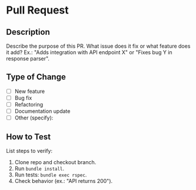 # Pull Request

## Description
Describe the purpose of this PR. What issue does it fix or what feature does it add? Ex.: "Adds integration with API endpoint X" or "Fixes bug Y in response parser".

## Type of Change
- [ ] New feature
- [ ] Bug fix
- [ ] Refactoring
- [ ] Documentation update
- [ ] Other (specify):

## How to Test
List steps to verify:
1. Clone repo and checkout branch.
2. Run `bundle install`.
3. Run tests: `bundle exec rspec`.
4. Check behavior (ex.: "API returns 200").
